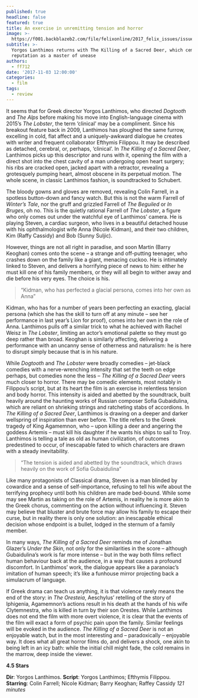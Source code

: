 ```yaml
---
published: true
headline: false
featured: true
title: An exercise in unremitting tension and horror
image: >-
  https://f001.backblazeb2.com/file/felixonline/2017_felix_issues/issue_1674/1674_film_killing.png
subtitle: >-
  Yorgos Lanthimos returns with The Killing of a Sacred Deer, which cements his
  reputation as a master of unease
authors:
  - ff712
date: '2017-11-03 12:00:00'
categories:
  - film
tags:
  - review
---
```

It seems that for Greek director Yorgos Lanthimos, who directed _Dogtooth_ and _The Alps_ before making his move into English-language cinema with 2015’s _The Lobster_, the term ‘clinical’ may be a compliment. Since his breakout feature back in 2009, Lanthimos has ploughed the same furrow, excelling in cold, flat affect and a uniquely-awkward dialogue he creates with writer and frequent collaborator Efthymis Filippou. It may be described as detached, cerebral, or, perhaps, ‘clinical’. In _The Killing of a Sacred Deer_, Lanthimos picks up this descriptor and runs with it, opening the film with a direct shot into the chest cavity of a man undergoing open heart surgery; his ribs are cracked open, jacked apart with a retractor, revealing a grotesquely pumping heart, almost obscene in its perpetual motion. The whole scene, in classic Lanthimos fashion, is soundtracked to Schubert.

The bloody gowns and gloves are removed, revealing Colin Farrell, in a spotless button-down and fancy watch. But this is not the warm Farrell of _Winter’s Tale_, nor the gruff and grizzled Farrell of _The Beguiled_ or _In Bruges_, oh no. This is the quietly rational Farrell of _The Lobster_, a figure who only comes out under the watchful eye of Lanthimos’ camera. He is playing Steven, a cardiac surgeon, who lives in a beautiful detached house with his ophthalmologist wife Anna (Nicole Kidman), and their two children, Kim (Raffy Cassidy) and Bob (Sunny Suljic). 

However, things are not all right in paradise, and soon Martin (Barry Keoghan) comes onto the scene – a strange and off-putting teenager, who crashes down on the family like a giant, menacing cuckoo. He is intimately linked to Steven, and delivers a horrifying piece of news to him: either he must kill one of his family members, or they will all begin to wither away and die before his very eyes. The choice is his.

> “Kidman, who has perfected a glacial persona, comes into her own as Anna”

Kidman, who has for a number of years been perfecting an exacting, glacial persona (which she has the skill to turn off at any minute – see her performance in last year’s Lion for proof), comes into her own in the role of Anna. Lanthimos pulls off a similar trick to what he achieved with Rachel Weisz in _The Lobster_, limiting an actor’s emotional palette so they must go deep rather than broad. Keoghan is similarly affecting, delivering a performance with an uncanny sense of otherness and naturalism: he is here to disrupt simply because that is in his nature.

While _Dogtooth_ and _The Lobster_ were broadly comedies – jet-black comedies with a nerve-wrenching intensity that set the teeth on edge perhaps, but comedies none the less – _The Killing of a Sacred Deer_ veers much closer to horror. There may be comedic elements, most notably in Filippou’s script, but at its heart the film is an exercise in relentless tension and body horror. This intensity is aided and abetted by the soundtrack, built heavily around the haunting works of Russian composer Sofia Gubaidulina, which are reliant on shrieking strings and ratcheting stabs of accordions.
In _The Killing of a Sacred Deer_, Lanthimos is drawing on a deeper and darker wellspring of inspiration than ever before. The title refers to the Greek tragedy of King Agamemnon, who – upon killing a deer and angering the goddess Artemis – must kill his daughter if he wants his ships to sail to Troy. Lanthimos is telling a tale as old as human civilization, of outcomes predestined to occur, of inescapable fated to which characters are drawn with a steady inevitability. 

> “The tension is aided and abetted by the soundtrack, which draws heavily on the work of Sofia Gubaidulina”

Like many protagonists of Classical drama, Steven is a man blinded by cowardice and a sense of self-importance, refusing to tell his wife about the terrifying prophecy until both his children are made bed-bound. While some may see Martin as taking on the role of Artemis, in reality he is more akin to the Greek chorus, commenting on the action without influencing it. Steven may believe that bluster and brute force may allow his family to escape their curse, but in reality there is only one solution: an inescapable ethical decision whose endpoint is a bullet, lodged in the sternum of a family member.

In many ways, _The Killing of a Sacred Deer_ reminds me of Jonathan Glazer’s _Under the Skin_, not only for the similarities in the score – although Gubaidulina’s work is far more intense – but in the way both films reflect human behaviour back at the audience, in a way that causes a profound discomfort. In Lanthimos’ work, the dialogue appears like a paranoiac’s imitation of human speech; it’s like a funhouse mirror projecting back a simulacrum of language.

If Greek drama can teach us anything, it is that violence rarely means the end of the story: in _The Oresteia_, Aeschylus’ retelling of the story of Iphigenia, Agamemnon’s actions result in his death at the hands of his wife Clytemnestra, who is killed in turn by their son Orestes. While Lanthimos does not end the film with more overt violence, it is clear that the events of the film will exact a form of psychic pain upon the family. Similar feelings will be evoked in the audience. _The Killing of a Sacred Deer_ is not an enjoyable watch, but in the most interesting and – paradoxically – enjoyable way. It does what all great horror films do, and delivers a shock, one akin to being left in an icy bath: while the initial chill might fade, the cold remains in the marrow, deep inside the viewer. 

**4.5 Stars**

**Dir**: Yorgos Lanthimos. **Script**: Yorgos Lanthimos; Efthymis Filippou.   **Starring**: Colin Farrell; Nicole Kidman; Barry Keoghan; Raffey Cassidy _121 minutes_
